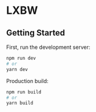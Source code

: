 # LXBW

## Getting Started

First, run the development server:

```bash
npm run dev
# or
yarn dev
```

Production build:
```bash
npm run build 
# or
yarn build
```
